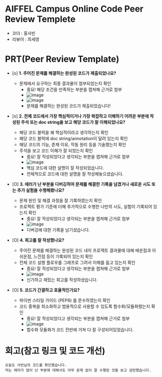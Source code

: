 # AIFFEL Campus Online Code Peer Review Templete
- 코더 : 홍사빈
- 리뷰어 : 최세영


# PRT(Peer Review Template)
- [o]  **1. 주어진 문제를 해결하는 완성된 코드가 제출되었나요?**
    - 문제에서 요구하는 최종 결과물이 첨부되었는지 확인
        - 중요! 해당 조건을 만족하는 부분을 캡쳐해 근거로 첨부
        - ![image](https://github.com/user-attachments/assets/dc29a538-3004-4af7-8da1-3d22e3163d24)
        - ![image](https://github.com/user-attachments/assets/42af9fb7-3b08-45dd-8770-cebc40dc4cb1)
        - 문제를 해결하는 완성된 코드가 제출되었습니다!
    
- [o]  **2. 전체 코드에서 가장 핵심적이거나 가장 복잡하고 이해하기 어려운 부분에 작성된 
주석 또는 doc string을 보고 해당 코드가 잘 이해되었나요?**
    - 해당 코드 블럭을 왜 핵심적이라고 생각하는지 확인
    - 해당 코드 블럭에 doc string/annotation이 달려 있는지 확인
    - 해당 코드의 기능, 존재 이유, 작동 원리 등을 기술했는지 확인
    - 주석을 보고 코드 이해가 잘 되었는지 확인
        - 중요! 잘 작성되었다고 생각되는 부분을 캡쳐해 근거로 첨부
        - ![image](https://github.com/user-attachments/assets/310f3da8-5ac1-4749-8343-17592797bda8)
        - 핵심 코드에 대한 설명이 잘 작성되었습니다.
        - 전체적으로 코드에 대한 설명을 잘 작성해놓으셨습니다.
        
- [O]  **3. 에러가 난 부분을 디버깅하여 문제를 해결한 기록을 남겼거나
새로운 시도 또는 추가 실험을 수행해봤나요?**
    - 문제 원인 및 해결 과정을 잘 기록하였는지 확인
    - 프로젝트 평가 기준에 더해 추가적으로 수행한 나만의 시도, 
    실험이 기록되어 있는지 확인
        - 중요! 잘 작성되었다고 생각되는 부분을 캡쳐해 근거로 첨부
        - ![image](https://github.com/user-attachments/assets/c4ea1ff0-bb89-4784-8c19-b01665aebc4f)
        - 디버깅에 대한 기록을 남기셨습니다.

        
- [O]  **4. 회고를 잘 작성했나요?**
    - 주어진 문제를 해결하는 완성된 코드 내지 프로젝트 결과물에 대해
    배운점과 아쉬운점, 느낀점 등이 기록되어 있는지 확인
    - 전체 코드 실행 플로우를 그래프로 그려서 이해를 돕고 있는지 확인
        - 중요! 잘 작성되었다고 생각되는 부분을 캡쳐해 근거로 첨부
        - ![image](https://github.com/user-attachments/assets/c3f01525-328d-410b-ad55-56d68e970fd1)
        - 신기하고 재밌는 회고를 작성하셨습니다.

        
- [O]  **5. 코드가 간결하고 효율적인가요?**
    - 파이썬 스타일 가이드 (PEP8) 를 준수하였는지 확인
    - 코드 중복을 최소화하고 범용적으로 사용할 수 있도록 함수화/모듈화했는지 확인
        - 중요! 잘 작성되었다고 생각되는 부분을 캡쳐해 근거로 첨부
        - ![image](https://github.com/user-attachments/assets/97b5a4f8-ee5a-4a7e-9a35-2e42a93d0930)
        - 함수화 모듈화가 코드 전반에 거쳐 다 잘 구성되어있었습니다.



# 회고(참고 링크 및 코드 개선)
```
오늘도 사빈님의 코드를 확인했습니다.
저는 에러가 많이 난 부분에 대해서도 아무 문제 없이 잘 수행된 것을 보고 감탄했습니다.
```

